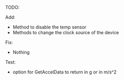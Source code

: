 TODO:

Add:
- Method to disable the temp sensor
- Methods to change the clock source of the device

Fix:
- Nothing

Test:
- option for GetAccelData to return in g or in m/s^2

